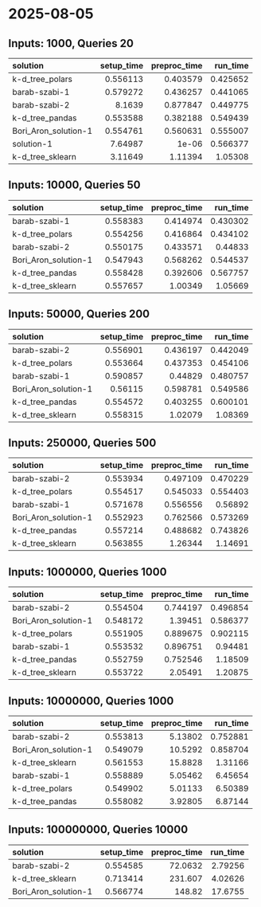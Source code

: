 # 2025-08-05

## Inputs: 1000, Queries 20

| solution             |   setup_time |   preproc_time |   run_time |
|:---------------------|-------------:|---------------:|-----------:|
| k-d_tree_polars      |     0.556113 |       0.403579 |   0.425652 |
| barab-szabi-1        |     0.579272 |       0.436257 |   0.441065 |
| barab-szabi-2        |     8.1639   |       0.877847 |   0.449775 |
| k-d_tree_pandas      |     0.553588 |       0.382188 |   0.549439 |
| Bori_Aron_solution-1 |     0.554761 |       0.560631 |   0.555007 |
| solution-1           |     7.64987  |       1e-06    |   0.566377 |
| k-d_tree_sklearn     |     3.11649  |       1.11394  |   1.05308  |

## Inputs: 10000, Queries 50

| solution             |   setup_time |   preproc_time |   run_time |
|:---------------------|-------------:|---------------:|-----------:|
| barab-szabi-1        |     0.558383 |       0.414974 |   0.430302 |
| k-d_tree_polars      |     0.554256 |       0.416864 |   0.434102 |
| barab-szabi-2        |     0.550175 |       0.433571 |   0.44833  |
| Bori_Aron_solution-1 |     0.547943 |       0.568262 |   0.544537 |
| k-d_tree_pandas      |     0.558428 |       0.392606 |   0.567757 |
| k-d_tree_sklearn     |     0.557657 |       1.00349  |   1.05669  |

## Inputs: 50000, Queries 200

| solution             |   setup_time |   preproc_time |   run_time |
|:---------------------|-------------:|---------------:|-----------:|
| barab-szabi-2        |     0.556901 |       0.436197 |   0.442049 |
| k-d_tree_polars      |     0.553664 |       0.437353 |   0.454106 |
| barab-szabi-1        |     0.590857 |       0.44829  |   0.480757 |
| Bori_Aron_solution-1 |     0.56115  |       0.598781 |   0.549586 |
| k-d_tree_pandas      |     0.554572 |       0.403255 |   0.600101 |
| k-d_tree_sklearn     |     0.558315 |       1.02079  |   1.08369  |

## Inputs: 250000, Queries 500

| solution             |   setup_time |   preproc_time |   run_time |
|:---------------------|-------------:|---------------:|-----------:|
| barab-szabi-2        |     0.553934 |       0.497109 |   0.470229 |
| k-d_tree_polars      |     0.554517 |       0.545033 |   0.554403 |
| barab-szabi-1        |     0.571678 |       0.556556 |   0.56892  |
| Bori_Aron_solution-1 |     0.552923 |       0.762566 |   0.573269 |
| k-d_tree_pandas      |     0.557214 |       0.488682 |   0.743826 |
| k-d_tree_sklearn     |     0.563855 |       1.26344  |   1.14691  |

## Inputs: 1000000, Queries 1000

| solution             |   setup_time |   preproc_time |   run_time |
|:---------------------|-------------:|---------------:|-----------:|
| barab-szabi-2        |     0.554504 |       0.744197 |   0.496854 |
| Bori_Aron_solution-1 |     0.548172 |       1.39451  |   0.586377 |
| k-d_tree_polars      |     0.551905 |       0.889675 |   0.902115 |
| barab-szabi-1        |     0.553532 |       0.896751 |   0.94481  |
| k-d_tree_pandas      |     0.552759 |       0.752546 |   1.18509  |
| k-d_tree_sklearn     |     0.553722 |       2.05491  |   1.20875  |

## Inputs: 10000000, Queries 1000

| solution             |   setup_time |   preproc_time |   run_time |
|:---------------------|-------------:|---------------:|-----------:|
| barab-szabi-2        |     0.553813 |        5.13802 |   0.752881 |
| Bori_Aron_solution-1 |     0.549079 |       10.5292  |   0.858704 |
| k-d_tree_sklearn     |     0.561553 |       15.8828  |   1.31166  |
| barab-szabi-1        |     0.558889 |        5.05462 |   6.45654  |
| k-d_tree_polars      |     0.549902 |        5.01133 |   6.50389  |
| k-d_tree_pandas      |     0.558082 |        3.92805 |   6.87144  |

## Inputs: 100000000, Queries 10000

| solution             |   setup_time |   preproc_time |   run_time |
|:---------------------|-------------:|---------------:|-----------:|
| barab-szabi-2        |     0.554585 |        72.0632 |    2.79256 |
| k-d_tree_sklearn     |     0.713414 |       231.607  |    4.02626 |
| Bori_Aron_solution-1 |     0.566774 |       148.82   |   17.6755  |